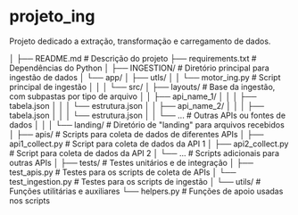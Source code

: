 # projeto_ing
Projeto dedicado a extração, transformação e carregamento de dados. 

│
├── README.md                       # Descrição do projeto
├── requirements.txt                # Dependências do Python
│
├── INGESTION/                      # Diretório principal para ingestão de dados
│   └── app/
│       ├── utls/
│       │   └── motor_ing.py        # Script principal de ingestão
│       │
│       └── src/
│           ├── layouts/            # Base da ingestão, com subpastas por tipo de arquivo
│           │   ├── api_name_1/
│           │   │   ├── tabela.json
│           │   │   └── estrutura.json
│           │   ├── api_name_2/
│           │   │   ├── tabela.json
│           │   │   └── estrutura.json
│           │   └── ...             # Outras APIs ou fontes de dados
│           │
│           └── landing/            # Diretório de "landing" para arquivos recebidos
│
├── apis/                           # Scripts para coleta de dados de diferentes APIs
│   ├── api1_collect.py             # Script para coleta de dados da API 1
│   ├── api2_collect.py             # Script para coleta de dados da API 2
│   └── ...                         # Scripts adicionais para outras APIs
│
├── tests/                          # Testes unitários e de integração
│   ├── test_apis.py                # Testes para os scripts de coleta de APIs
│   └── test_ingestion.py           # Testes para os scripts de ingestão
│
└── utils/                          # Funções utilitárias e auxiliares
    └── helpers.py                  # Funções de apoio usadas nos scripts
